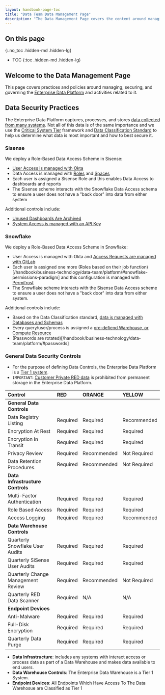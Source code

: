 ```yaml
---
layout: handbook-page-toc
title: "Data Team Data Management Page"
description: "The Data Management Page covers the content around managing, securing, and governing the Enterprise Data Platform and related activities."
---
```


## On this page
{:.no_toc .hidden-md .hidden-lg}

- TOC
{:toc .hidden-md .hidden-lg}

##  Welcome to the Data Management Page

This page covers practices and policies around managing, securing, and governing the [Enterprise Data Platform](https://about.gitlab.com/handbook/business-technology/data-team/platform/) and activities related to it.

## Data Security Practices

The Enterprise Data Platform captures, processes, and stores [data collected from many systems](/handbook/business-technology/data-team/platform/#extract-and-load). Not all of this data is of the same importance and we use the [Critical System Tier](/handbook/engineering/security/security-assurance/risk-field-security/critical-systems.html) framework and [Data Classification Standard](/handbook/engineering/security/data-classification-standard.html#security-and-privacy-controls) to help us determine what data is most important and how to best secure it.

### Sisense

We deploy a Role-Based Data Access Scheme in Sisense:

* [User Access is managed with Okta](/handbook/business-technology/data-team/platform/periscope/#accessing-sisense)
* Data Access is managed with [Roles](/handbook/business-technology/data-team/platform/periscope/#user-roles) and [Spaces](/handbook/business-technology/data-team/platform/periscope/#spaces)
* Each user is assigned a Sisense Role and this enables Data Access to dashboards and reports
* The Sisense scheme interacts with the Snowflake Data Access schema to ensure a user does not have a "back door" into data from either system

Additional controls include:

* [Unused Dashboards Are Archived](/handbook/business-technology/data-team/platform/periscope/#auto-archival-of-unused-dashboards)
* [System Access is managed with an API Key](/handbook/business-technology/data-team/platform/periscope/#sisense-api-key)

### Snowflake

We deploy a Role-Based Data Access Scheme in Snowflake:

* User Access is managed with Okta and [Access Requests are managed with GitLab](/handbook/business-technology/data-team/platform/#warehouse-access)
* Each user is assigned one more (Roles based on their job function)[/handbook/business-technology/data-team/platform/#snowflake-permissions-paradigm] and this configuration is managed with [Permifrost](/handbook/business-technology/data-team/platform/permifrost/)
* The Snowflake scheme interacts with the Sisense Data Access scheme to ensure a user does not have a "back door" into data from either system.

Additional controls include:

* Based on the Data Classification standard, [data is managed with Databases and Schemas](/handbook/business-technology/data-team/platform/#data-storage)
* Every query/user/process is assigned a [pre-defiend Warehouse, or Compute Resource](/handbook/business-technology/data-team/platform/#compute-resources)
* (Passwords are rotated)[/handbook/business-technology/data-team/platform/#passwords]

### General Data Security Controls

* For the purpose of defining Data Controls, the Enterprise Data Platform is a [Tier 1 system](/handbook/engineering/security/security-assurance/risk-field-security/critical-systems.html#determining-critical-system-tiers). 
* `IMPORTANT`: [Customer Private RED data](/handbook/engineering/security/data-classification-standard.html#red) is prohibited from permanent storage in the Enterprise Data Platform.

| Control | RED | ORANGE | YELLOW |
| :-- | :-- | :-- | :-- |
| **General Data Controls** | | | |
| Data Registry Listing  | Required | Required | Recommended |
| Encryption At Rest | Required | Required | Required |
| Encryption In Transit | Required | Required | Required |
| Privacy Review | Required | Recommended | Not Required |
| Data Retention Procedures | Required | Recommended | Not Required |
| **Data Infrastructure Controls** | | | |
| Multi-Factor Authentication | Required | Required | Required |
| Role Based Access | Required | Required | Required |
| Access Logging | Required | Required | Recommended |
| **Data Warehouse Controls** | | | |
| Quarterly Snowflake User Audits | Required | Required | Required |
| Quarterly SiSense User Audits | Required  | Required | Required |
| Quarterly Change Management Review | Required  | Recommended | Not Required |
| Quarterly RED Data Scanner | Required | N/A | N/A |
| **Endpoint Devices** | | | |
| Anti-Malware | Required | Required | Required |
| Full-Disk Encryption | Required | Required | Required |
| Quarterly Data Purge | Required | Required | Required |


* **Data Infrastructure**: includes any systems with interact access or process data as part of a Data Warehouse and makes data available to end users.
* **Data Warehouse Controls**: The Enterprise Data Warehouse is a Tier 1 System.
* **Endpoint Devices**: All Endpoints Which Have Access To The Data Warehosue are Classified as Tier 1
